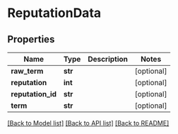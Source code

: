 # ReputationData

## Properties
Name | Type | Description | Notes
------------ | ------------- | ------------- | -------------
**raw_term** | **str** |  | [optional] 
**reputation** | **int** |  | [optional] 
**reputation_id** | **str** |  | [optional] 
**term** | **str** |  | [optional] 

[[Back to Model list]](README.md#documentation-for-models) [[Back to API list]](README.md#documentation-for-api-endpoints) [[Back to README]](README.md)


